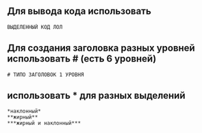 ## Для вывода кода использовать ``` ```
```
ВЫДЕЛЕННЫЙ КОД ЛОЛ
```
## Для создания заголовка разных уровней использовать # (есть 6 уровней)
```
# ТИПО ЗАГОЛОВОК 1 УРОВНЯ
```
## использовать * для разных выделений 
```
*наклонный*
**жирный**
***жирный и наклонный***
```